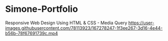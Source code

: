 # Simone-Portfolio
Responsive Web Design Using HTML &amp; CSS - Media Query
https://user-images.githubusercontent.com/78113923/167278247-1f3ee267-3d16-4e44-b56b-78f67691739c.mp4
